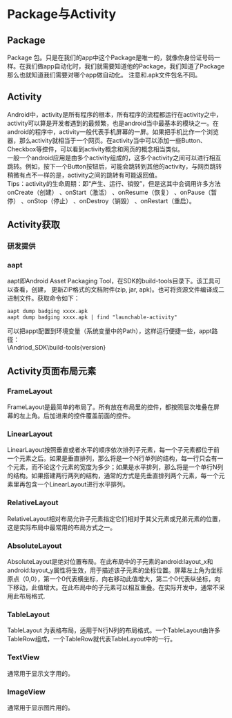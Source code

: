 Package与Activity
==
## Package
Package 包。只是在我们的app中这个Package是唯一的，就像你身份证号码一样。在我们做app自动化时，我们就需要知道他的Package，我们知道了Package那么也就知道我们需要对哪个app做自动化。 注意和.apk文件包名不同。<br>
## Activity
Android中，activity是所有程序的根本，所有程序的流程都运行在activity之中，activity可以算是开发者遇到的最频繁，也是android当中最基本的模块之一。在android的程序中，activity一般代表手机屏幕的一屏。如果把手机比作一个浏览器，那么activity就相当于一个网页。在activity当中可以添加一些Button、Checkbox等控件，可以看到activity概念和网页的概念相当类似。<br>
一般一个android应用是由多个activity组成的，这多个activity之间可以进行相互跳转。例如，按下一个Button按钮后，可能会跳转到其他的activity，与网页跳转稍微有点不一样的是，activity之间的跳转有可能返回值。<br>
Tips：activity的生命周期：即“产生、运行、销毁”，但是这其中会调用许多方法onCreate（创建） 、onStart（激活） 、onResume（恢复） 、onPause（暂停） 、onStop（停止） 、onDestroy（销毁） 、onRestart（重启）。<br>
## Activity获取
### 研发提供<br>
### aapt
aapt即Android Asset Packaging Tool，在SDK的build-tools目录下。该工具可以查看，创建， 更新ZIP格式的文档附件(zip, jar, apk)。也可将资源文件编译成二进制文件。获取命令如下：<br>
```adb常用命令
aapt dump badging xxxx.apk
aapt dump badging xxxx.apk | find "launchable-activity"
```
可以把appt配置到环境变量（系统变量中的Path），这样运行便捷一些，appt路径：<br>
\Andriod_SDK\build-tools{version}
## Activity页面布局元素
### FrameLayout
FrameLayout是最简单的布局了。所有放在布局里的控件，都按照层次堆叠在屏幕的左上角。后加进来的控件覆盖前面的控件。<br>
### LinearLayout
LinearLayout按照垂直或者水平的顺序依次排列子元素，每一个子元素都位于前一个元素之后。如果是垂直排列，那么将是一个N行单列的结构，每一行只会有一个元素，而不论这个元素的宽度为多少；如果是水平排列，那么将是一个单行N列的结构。如果搭建两行两列的结构，通常的方式是先垂直排列两个元素，每一个元素里再包含一个LinearLayout进行水平排列。<br>
### RelativeLayout
RelativeLayout相对布局允许子元素指定它们相对于其父元素或兄弟元素的位置，这是实际布局中最常用的布局方式之一。<br>
### AbsoluteLayout
AbsoluteLayout是绝对位置布局。在此布局中的子元素的android:layout_x和android:layout_y属性将生效，用于描述该子元素的坐标位置。屏幕左上角为坐标原点（0,0），第一个0代表横坐标，向右移动此值增大，第二个0代表纵坐标，向下移动，此值增大。在此布局中的子元素可以相互重叠。在实际开发中，通常不采用此布局格式.<br>
### TableLayout
TableLayout 为表格布局，适用于N行N列的布局格式。一个TableLayout由许多TableRow组成，一个TableRow就代表TableLayout中的一行。<br>
### TextView
通常用于显示文字用的。<br>
### ImageView
通常用于显示图片用的。<br>
